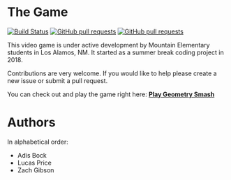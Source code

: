 # The Game

[![Build Status](https://www.travis-ci.com/video-game-coding-club/geometry-smash.svg?branch=master)](https://www.travis-ci.com/video-game-coding-club/geometry-smash)
[![GitHub pull requests](https://img.shields.io/github/issues-pr/cdnjs/cdnjs.svg)](https://github.com/video-game-coding-club/geometry-smash/pulls)
[![GitHub pull requests](https://img.shields.io/github/issues-pr-closed/cdnjs/cdnjs.svg)](https://github.com/video-game-coding-club/geometry-smash/pulls)

This video game is under active development by Mountain Elementary
students in Los Alamos, NM. It started as a summer break coding
project in 2018.

Contributions are very welcome. If you would like to help please
create a new issue or submit a pull request.

You can check out and play the game right here: [**Play Geometry
Smash**](game.html)

# Authors

In alphabetical order:

- Adis Bock
- Lucas Price
- Zach Gibson
